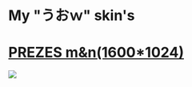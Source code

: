 # My "うおｗ" skin's

# [PREZES m&n(1600*1024)](https://drive.google.com/file/d/17rz1OhKoFmrtR9tEHL3C5xy6IlOvn0XD/view?usp=drive_link)
![](https://github.com/user-attachments/assets/ced43545-d43c-4f6b-a2f2-98177c861b08)

